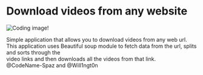 # Download videos from any website

![Coding image!](https://media.istockphoto.com/photos/python-programming-language-concept-woman-developer-with-her-hand-picture-id1189210101?k=20&m=1189210101&s=612x612&w=0&h=BwuoiR6ylqTCuvSfsLIVC4E1Lll7nQAbqmsb_N3nXq8=)

Simple application that allows you to download videos from any web url.<br>
This application uses Beautiful soup module to fetch data from the url, splits and sorts through the <br>
video links and then downloads all the videos from that link. <br>
@CodeName-Spaz and @Will1ngt0n
